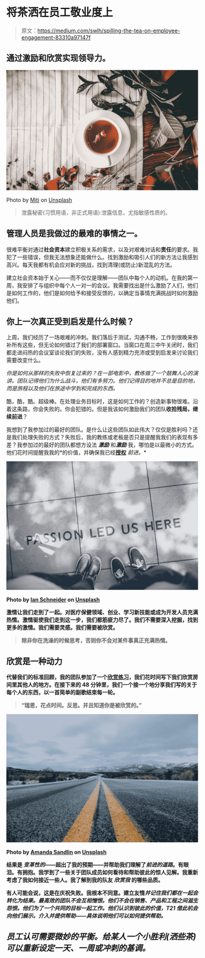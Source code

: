 # 将茶洒在员工敬业度上

> 原文：<https://medium.com/swlh/spilling-the-tea-on-employee-engagement-83310a97147f>

## 通过激励和欣赏实现领导力。

![](img/e25e80f23d2850bb7740de67d910bbc7.png)

Photo by [Miti](https://unsplash.com/@gigantfotos?utm_source=medium&utm_medium=referral) on [Unsplash](https://unsplash.com?utm_source=medium&utm_medium=referral)

> 泄露秘密(习惯用语，非正式用语):泄露信息，尤指敏感性质的。

## 管理人员是我做过的最难的事情之一。

很难平衡对通过**社会资本**建立积极关系的需求，以及对艰难对话和**责任**的要求。我犯了一些错误，但我无法想象还能做什么。找到激励和吸引人们的新方法让我感到高兴。每天我都有机会应对新的挑战，找到清理(或防止)新混乱的方法。

建立社会资本始于关心——而不仅仅是理解——团队中每个人的动机。在我的第一周，我安排了与组织中每个人一对一的会议。我需要找出是什么激励了人们，他们是如何工作的，他们是如何给予和接受反馈的，以确定当事情充满挑战时如何激励他们。

## 你上一次真正受到启发是什么时候？

上周，我们经历了一场艰难的冲刺。我们落后于测试，沟通不畅，工作到很晚来弥补所有这些，但无论如何错过了我们的部署窗口。当窗口在周三中午关闭时，我们都走进闷热的会议室谈论我们的失败，没有人感到精力充沛或受到启发来讨论我们需要改变什么。

*你是如何从那样的失败中恢复过来的？在一部电影中，教练做了一个鼓舞人心的演讲。团队记得他们为什么战斗，他们有多努力。他们记得目的地并不总是目的地，而是旅程以及他们在旅途中学到和完成的东西。*

酷，酷，酷。超级棒。在处理业务目标时，这是如何工作的？创造新事物很难。沿着这条路，你会失败的。你会犯错的。但是我该如何激励我们的团队**收拾残局，继续前进**？

我想到了我参加过的最好的团队。是什么让这些团队如此伟大？仅仅是胜利吗？还是我们处理失败的方式？失败后，我的教练或老板是否只是提醒我我们的表现有多差？我参加过的最好的团队都想方设法 ***激励*** 和***激励*** 我，哪怕是以最微小的方式。他们花时间提醒我我的*的价值，并确保我已经[****授权****](/swlh/keeping-your-grass-greener-6551e5b5ebe2) *前进。**

**![](img/3bdcad6b1a0850d8eb530f8ae319908b.png)**

**Photo by [Ian Schneider](https://unsplash.com/@goian?utm_source=medium&utm_medium=referral) on [Unsplash](https://unsplash.com?utm_source=medium&utm_medium=referral)**

**激情让我们走到了一起。对医疗保健领域、创业、学习新技能或成为开发人员充满热情。激情驱使我们走到这一步，我们都筋疲力尽了。我们不需要深入挖掘，找到更多的激情。我们需要灵感。我们需要被欣赏。**

> **除非你在洗澡的时候思考，否则你不会对某件事真正充满热情。**

## **欣赏是一种动力**

**代替我们的标准回顾，我的团队参加了一个[欣赏练习](http://www.funretrospectives.com/360-degrees-appreciation/)，我们花时间写下我们欣赏房间里其他人的地方。在接下来的 48 分钟里，我们一个接一个地分享我们写的关于每个人的东西，以一首简单的副歌结束每一轮。**

> ****“瑞恩，花点时间。反思。并且知道你是被欣赏的。”****

**![](img/6c7eb480417dd13a72a494877ea36b4b.png)**

**Photo by [Amanda Sandlin](https://unsplash.com/@amanda_sandlin?utm_source=medium&utm_medium=referral) on [Unsplash](https://unsplash.com?utm_source=medium&utm_medium=referral)**

**结果是 ***变革性的***——超出了我的预期——并帮助我们理解了*前进的道路*。有眼泪。有拥抱。我学到了一些关于团队成员如何看待和帮助彼此的惊人见解。我重新考虑了我如何接近一些人。我了解到我的队友 ***欣赏我*** 的哪些品质。**

**有人可能会说，这是在庆祝失败。我根本不同意。建立友情*并记住我们都在一起会转化为结果。最高效的团队不会互相憎恨。他们不会在销售、产品和工程之间滋生怨恨。他们为了一个共同的目标一起工作。他们认识到彼此的价值，T21 借此机会向他们展示。介入并提供帮助——具体说明他们可以如何提供帮助。***

## ***员工认可需要微妙的平衡。给某人一个小胜利(洒些茶)可以重新设定一天、一周或冲刺的基调。***